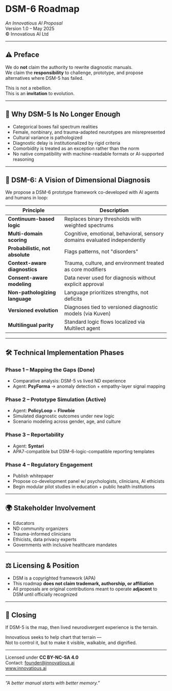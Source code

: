 # DSM-6 Roadmap  
_An Innovatious AI Proposal_  
Version 1.0 – May 2025  
© Innovatious AI Ltd

---

## ⚠️ Preface

We do **not** claim the authority to rewrite diagnostic manuals.  
We claim the **responsibility** to challenge, prototype, and propose alternatives where DSM-5 has failed.

This is not a rebellion.  
This is an **invitation** to evolution.

---

## 📖 Why DSM-5 Is No Longer Enough

- Categorical boxes fail spectrum realities  
- Female, nonbinary, and trauma-adapted neurotypes are misrepresented  
- Cultural variance is pathologized  
- Diagnostic delay is institutionalized by rigid criteria  
- Comorbidity is treated as an exception rather than the norm  
- No native compatibility with machine-readable formats or AI-supported reasoning

---

## 🧠 DSM-6: A Vision of Dimensional Diagnosis

We propose a DSM-6 prototype framework co-developed with AI agents and humans in loop:

| Principle | Description |
|----------|-------------|
| **Continuum-based logic** | Replaces binary thresholds with weighted spectrums |
| **Multi-domain scoring** | Cognitive, emotional, behavioral, sensory domains evaluated independently |
| **Probabilistic, not absolute** | Flags patterns, not "disorders" |
| **Context-aware diagnostics** | Trauma, culture, and environment treated as core modifiers |
| **Consent-aware modeling** | Data never used for diagnosis without explicit approval |
| **Non-pathologizing language** | Language prioritizes strengths, not deficits |
| **Versioned evolution** | Diagnoses tied to versioned diagnostic models (via Kuven) |
| **Multilingual parity** | Standard logic flows localized via Multilect agent |

---

## 🛠️ Technical Implementation Phases

### Phase 1 – Mapping the Gaps (Done)
- Comparative analysis: DSM-5 vs lived ND experience  
- Agent: **PsyForma** → anomaly detection + empathy-layer signal mapping

### Phase 2 – Prototype Simulation (Active)
- Agent: **PolicyLoop** + **Flowbie**  
- Simulated diagnostic outcomes under new logic  
- Scenario modeling across gender, age, and culture

### Phase 3 – Reportability
- Agent: **Syntari**  
- APA7-compatible but DSM-6-logic-compatible reporting templates

### Phase 4 – Regulatory Engagement
- Publish whitepaper  
- Propose co-development panel w/ psychologists, clinicians, AI ethicists  
- Begin modular pilot studies in education + public health institutions

---

## 🌍 Stakeholder Involvement

- Educators  
- ND community organizers  
- Trauma-informed clinicians  
- Ethicists, data privacy experts  
- Governments with inclusive healthcare mandates

---

## ⚖️ Licensing & Position

- DSM is a copyrighted framework (APA)  
- This roadmap **does not claim trademark, authorship, or affiliation**  
- All proposals are original contributions meant to operate **adjacent** to DSM until officially recognized

---

## 🙏 Closing

If DSM-5 is the map, then lived neurodivergent experience is the terrain.

Innovatious seeks to help chart that terrain —  
Not to control it, but to make it visible, walkable, and dignified.

---

Licensed under **CC BY-NC-SA 4.0**  
Contact: founder@innovatious.ai  
www.innovatious.ai

---
*“A better manual starts with better memory.”*
